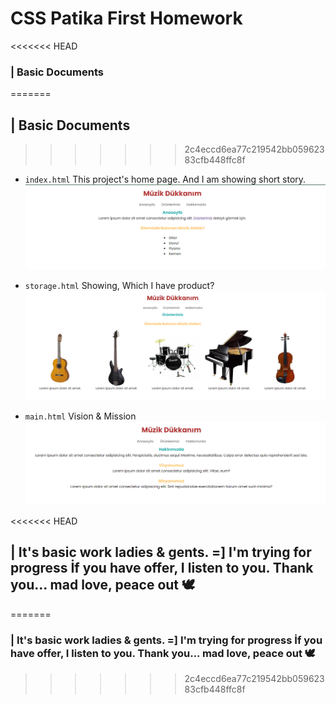 # CSS Patika **First Homework**

<<<<<<< HEAD
### | Basic Documents 
=======
## | Basic Documents 
>>>>>>> 2c4eccd6ea77c219542bb05962383cfb448ffc8f

* `index.html` This project's home page. And I am showing short story.
![Homepage Screen](img/.png "Homepage")

* `storage.html` Showing, Which I have product? 
![Storage Screen](img/Screenshot_13.png "Storage")

* `main.html` Vision & Mission
![Main Screen](img/Screenshot_12.png "Main")


<<<<<<< HEAD
## | **It's basic work ladies & gents. =] I'm trying for progress** İf you have offer, I listen to you. Thank you... **mad love, peace out 🕊**
=======
### | **It's basic work ladies & gents. =] I'm trying for progress** İf you have offer, I listen to you. Thank you... **mad love, peace out 🕊**
>>>>>>> 2c4eccd6ea77c219542bb05962383cfb448ffc8f


